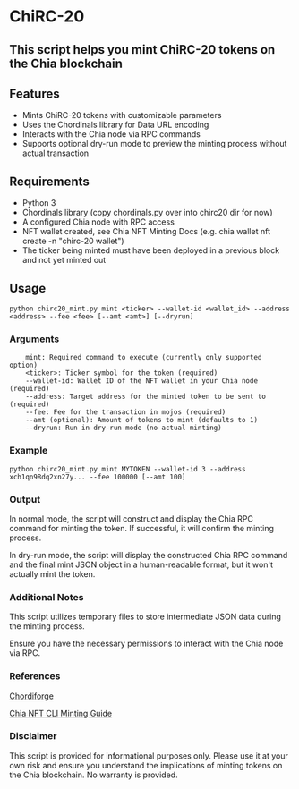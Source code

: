# ChiRC-20

## This script helps you mint ChiRC-20 tokens on the Chia blockchain

## Features

- Mints ChiRC-20 tokens with customizable parameters
- Uses the Chordinals library for Data URL encoding
- Interacts with the Chia node via RPC commands
- Supports optional dry-run mode to preview the minting process without actual transaction

## Requirements

- Python 3
- Chordinals library (copy chordinals.py over into chirc20 dir for now)
- A configured Chia node with RPC access
- NFT wallet created, see Chia NFT Minting Docs (e.g. chia wallet nft create -n "chirc-20 wallet")
- The ticker being minted must have been deployed in a previous block and not yet minted out

## Usage

```
python chirc20_mint.py mint <ticker> --wallet-id <wallet_id> --address <address> --fee <fee> [--amt <amt>] [--dryrun]
```

### Arguments

```
    mint: Required command to execute (currently only supported option)
    <ticker>: Ticker symbol for the token (required)
    --wallet-id: Wallet ID of the NFT wallet in your Chia node (required)
    --address: Target address for the minted token to be sent to (required)
    --fee: Fee for the transaction in mojos (required)
    --amt (optional): Amount of tokens to mint (defaults to 1)
    --dryrun: Run in dry-run mode (no actual minting)
```

### Example

```
python chirc20_mint.py mint MYTOKEN --wallet-id 3 --address xch1qn98dq2xn27y... --fee 100000 [--amt 100]
```

### Output

In normal mode, the script will construct and display the Chia RPC command for minting the token. If successful, it will confirm the minting process.

In dry-run mode, the script will display the constructed Chia RPC command and the final mint JSON object in a human-readable format, but it won't actually mint the token.

### Additional Notes

This script utilizes temporary files to store intermediate JSON data during the minting process.

Ensure you have the necessary permissions to interact with the Chia node via RPC.

### References

[Chordiforge](https://www.chordiforge.com/)

[Chia NFT CLI Minting Guide](https://docs.chia.net/guides/nft-cli/)

### Disclaimer

This script is provided for informational purposes only. Please use it at your own risk and ensure you understand the implications of minting tokens on the Chia blockchain.
No warranty is provided.
